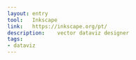 ```yaml
---
layout: entry
tool:	Inkscape
link:	https://inkscape.org/pt/
description:	vector dataviz designer
tags:
- dataviz
---
```

